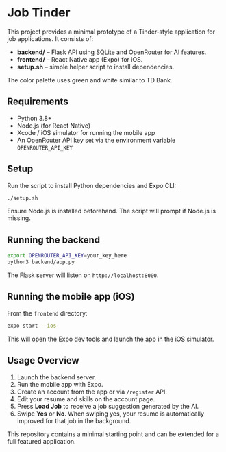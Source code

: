 # Job Tinder

This project provides a minimal prototype of a Tinder‑style application for job applications. It consists of:

* **backend/** – Flask API using SQLite and OpenRouter for AI features.
* **frontend/** – React Native app (Expo) for iOS.
* **setup.sh** – simple helper script to install dependencies.

The color palette uses green and white similar to TD Bank.

## Requirements

* Python 3.8+
* Node.js (for React Native)
* Xcode / iOS simulator for running the mobile app
* An OpenRouter API key set via the environment variable `OPENROUTER_API_KEY`

## Setup

Run the script to install Python dependencies and Expo CLI:

```bash
./setup.sh
```

Ensure Node.js is installed beforehand. The script will prompt if Node.js is missing.

## Running the backend

```bash
export OPENROUTER_API_KEY=your_key_here
python3 backend/app.py
```

The Flask server will listen on `http://localhost:8000`.

## Running the mobile app (iOS)

From the `frontend` directory:

```bash
expo start --ios
```

This will open the Expo dev tools and launch the app in the iOS simulator.

## Usage Overview

1. Launch the backend server.
2. Run the mobile app with Expo.
3. Create an account from the app or via `/register` API.
4. Edit your resume and skills on the account page.
5. Press **Load Job** to receive a job suggestion generated by the AI.
6. Swipe **Yes** or **No**. When swiping yes, your resume is automatically improved for that job in the background.

This repository contains a minimal starting point and can be extended for a full featured application.
